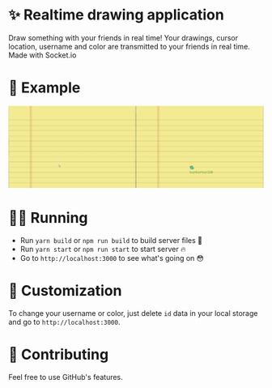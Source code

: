 # ✨ Realtime drawing application

Draw something with your friends in real time! Your drawings, cursor location, username and color are transmitted to your friends in real time. Made with Socket.io

# 🚀 Example

![Example GIF](example.gif)

# 🏃‍♀️ Running

-   Run `yarn build` or `npm run build` to build server files 🚧
-   Run `yarn start` or `npm run start` to start server 🔥
-   Go to `http://localhost:3000` to see what's going on 😳

# 🧶 Customization

To change your username or color, just delete `id` data in your local storage and go to `http://localhost:3000`.

# 🧦 Contributing

Feel free to use GitHub's features.
